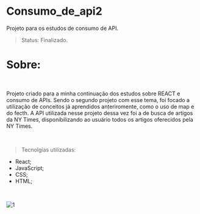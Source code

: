 # Consumo_de_api2

Projeto para os estudos de consumo de API.

>Status: Finalizado.

<h1> Sobre: </h1> <br>

<p> 
Projeto criado para a minha continuação dos estudos sobre REACT e consumo de APIs. Sendo o segundo projeto com esse tema, foi focado a utilização de conceitos já aprendidos anteriromente, como o uso de map e do fecth. A API utilizada nesse projeto dessa vez foi a de busca de artigos da NY Times, disponibilizando ao usuário todos os artigos oferecidos pela NY Times.
</p>

<br>

>Tecnolgias utilizadas: <br>
* React; <br>
* JavaScript; <br>
* CSS; <br>
* HTML; <br>

<br>

![1](https://user-images.githubusercontent.com/106935216/228210250-bb3c1f75-56ad-40cd-89fa-6297eeab3b92.png)

